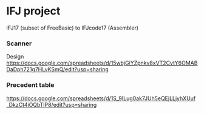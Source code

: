 # IFJ project
IFJ17 (subset of FreeBasic) to IFJcode17 (Assembler)

### Scanner
Design https://docs.google.com/spreadsheets/d/15wbjGiYZpnkv8xVT2CvtY6OMABDaDph721g7HLvKSmQ/edit?usp=sharing

### Precedent table
https://docs.google.com/spreadsheets/d/1S_9ILug0ak7JUh5eQEjLLjyhXUuf_DkzCt4iOQbTlP8/edit?usp=sharing

